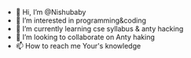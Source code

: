 - 👋 Hi, I’m @Nishubaby
- 👀 I’m interested in programming&coding
- 🌱 I’m currently learning cse syllabus & anty hacking
- 💞️ I’m looking to collaborate on Anty haking 
- 📫 How to reach me Your's knowledge

<!---
Nishubaby/Nishubaby is a ✨ special ✨ repository because its `README.md` (this file) appears on your GitHub profile.
You can click the Preview link to take a look at your changes.
--->
